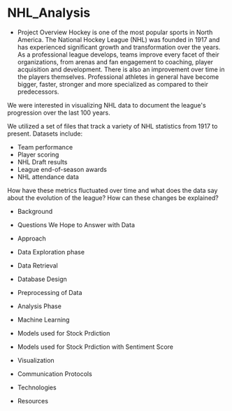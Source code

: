# NHL_Analysis

-  Project Overview
Hockey is one of the most popular sports in North America. The National Hockey League (NHL) was founded in 1917 and has experienced significant growth and transformation over the years. As a professional league develops, teams improve every facet of their organizations, from arenas and fan engagement to coaching, player acquisition and development. There is also an improvement over time in the players themselves. Professional athletes in general have become bigger, faster, stronger and more specialized as compared to their predecessors.

We were interested in visualizing NHL data to document the league's progression over the last 100 years.

We utilized a set of files that track a variety of NHL statistics from 1917 to present. Datasets include:
-  Team performance
-  Player scoring
-  NHL Draft results
-  League end-of-season awards
-  NHL attendance data

 How have these metrics fluctuated over time and what does the data say about the evolution of the league? How can these changes be explained?

 
  -  Background
  -  Questions We Hope to Answer with Data
  -  Approach

-  Data Exploration phase
  -  Data Retrieval
  -  Database Design
  -  Preprocessing of Data

-  Analysis Phase

-  Machine Learning
  -  Models used for Stock Prdiction
  -  Models used for Stock Prdiction with Sentiment Score

-  Visualization

-  Communication Protocols

-  Technologies

-  Resources
